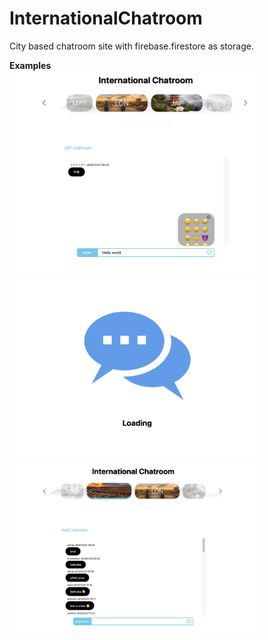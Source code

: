 # InternationalChatroom
City based chatroom site with firebase.firestore as storage.

**Examples**<br>
<img src="https://github.com/adkr38/InternationalChatroom/blob/master/images/snap3.png" style="width:400px;">
<br>
<img src="https://github.com/adkr38/InternationalChatroom/blob/master/images/snap2.png" style="width:400px;">
<br>
<img src="https://github.com/adkr38/InternationalChatroom/blob/master/images/snap1.png" style="width:400px">
